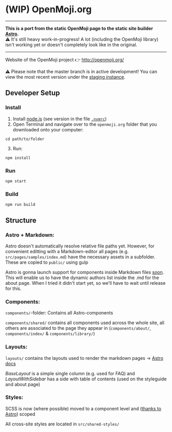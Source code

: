 (WIP) OpenMoji.org
============

---

**This is a port from the static OpenMoji page to the static site builder [Astro](https://github.com/snowpackjs/astro).**<br>
⚠️ It's still heavy work-in-progress! A lot (including the OpenMoji library) isn't working yet or doesn't completely look like in the original.

---

Website of the OpenMoji project 👉 http://openmoji.org/

⚠️ Please note that the master branch is in active development! You can view the most recent version under the [staging instance](https://hfg-gmuend.github.io/openmoji.org/).  

Developer Setup
---------------
### Install
1. Install [node.js](https://nodejs.org) (see version in the file [`.nvmrc`](.nvmrc#L1))
2. Open Terminal and navigate over to the `openmoji.org` folder that you downloaded onto your computer:

```
cd path/to/folder
```

3. Run:

```
npm install
```

### Run
```
npm start
```

### Build
```
npm run build
```

Structure
----

### Astro + Markdown:
Astro doesn't automatically resolve relative file paths yet. However, for convenient editting with a Markdown-editor all pages (e.g. `src/pages/samples/index.md`) have the necessary assets in a subfolder. These are copied to `public/` using gulp

Astro is gonna launch support for components inside Markdown files [soon](https://astro.build/blog/astro-021-preview/). This will enable us to have the dynamic authors list inside the .md for the about page. When I tried it didn't start yet, so we'll have to wait until release for this.

### Components:
`components/`-folder: Contains all Astro-components

`components/shared/` contains all components used across the whole site, all others are associated to the page they appear in (`components/about/`, `components/index/` & `components/library/`)

### Layouts:
`layouts/` contains the layouts used to render the markdown pages → [Astro docs](https://docs.astro.build/core-concepts/layouts/)

*BaseLayout* is a simple single column (e.g. used for FAQ) and *LayoutWithSidebar* has a side with table of contents (used on the styleguide and about page)

### Styles:
SCSS is now (where possible) moved to a component level and ([thanks to Astro](https://docs.astro.build/guides/styling/)) scoped

All cross-site styles are located in `src/shared-styles/`